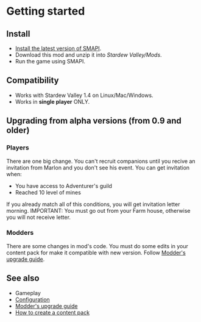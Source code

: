 # Getting started

## Install
- [Install the latest version of SMAPI](https://smapi.io).
- Download this mod and unzip it into *Stardew Valley/Mods*.
- Run the game using SMAPI.

## Compatibility

- Works with Stardew Valley 1.4 on Linux/Mac/Windows.
- Works in **single player** ONLY.

## Upgrading from alpha versions (from 0.9 and older)

### Players

There are one big change. You can't recruit companions until you recive an invitation from Marlon and you don't see his event. You can get invitation when:

- You have access to Adventurer's guild
- Reached 10 level of mines

If you already match all of this conditions, you will get invitation letter morning. 
IMPORTANT: You must go out from your Farm house, otherwise you will not receive letter.

### Modders

There are some changes in mod's code. You must do some edits in your content pack for make it compatible with new version. Follow [Modder's upgrade guide](../modding/upgrading.md).

## See also

- Gameplay
- [Configuration](guide/configuration.md)
- [Modder's upgrade guide](upgrading.md)
- [How to create a content pack](modding/content-packs.md)
